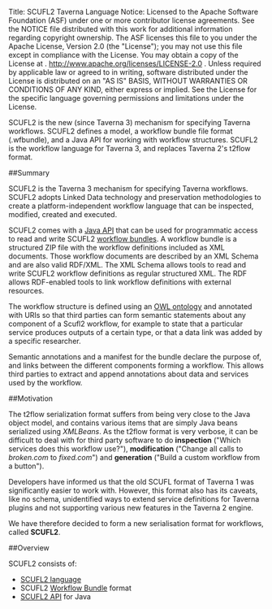Title:     SCUFL2 Taverna Language
Notice:    Licensed to the Apache Software Foundation (ASF) under one
           or more contributor license agreements.  See the NOTICE file
           distributed with this work for additional information
           regarding copyright ownership.  The ASF licenses this file
           to you under the Apache License, Version 2.0 (the
           "License"); you may not use this file except in compliance
           with the License.  You may obtain a copy of the License at
           .
             http://www.apache.org/licenses/LICENSE-2.0
           .
           Unless required by applicable law or agreed to in writing,
           software distributed under the License is distributed on an
           "AS IS" BASIS, WITHOUT WARRANTIES OR CONDITIONS OF ANY
           KIND, either express or implied.  See the License for the
           specific language governing permissions and limitations
           under the License.

SCUFL2 is the new (since Taverna 3) mechanism for specifying Taverna workflows. 
SCUFL2 defines a model, a workflow bundle file format (.wfbundle), and a Java API for working with workflow structures. 
SCUFL2 is the workflow language for Taverna 3, and replaces Taverna 2's t2flow format.

##Summary

SCUFL2 is the Taverna 3 mechanism for specifying Taverna workflows. 
SCUFL2 adopts Linked Data technology and preservation methodologies to create a platform-independent workflow language 
   that can be inspected, modified, created and executed.

SCUFL2 comes with a [Java API](/documentation/scufl2/api) that can be used for programmatic access to read and write SCUFL2 
   [workflow bundles](/documentation/scufl2/bundle). 
A workflow bundle is a structured ZIP file with the workflow definitions included as XML documents. 
Those workflow documents are described by an XML Schema and are also valid RDF/XML. 
The XML Schema allows tools to read and write SCUFL2 workflow definitions as regular structured XML. 
The RDF allows RDF-enabled tools to link workflow definitions with external resources.

The workflow structure is defined using an [OWL ontology](/documentation/scufl2/ontology)
   and annotated with URIs so that third parties can form semantic statements about any component of a Scufl2 workflow, 
   for example to state that a particular service produces outputs of a certain type, 
   or that a data link was added by a specific researcher.

Semantic annotations and a manifest for the bundle declare the purpose of, 
   and links between the different components forming a workflow. 
This allows third parties to extract and append annotations about data and services used by the workflow.

##Motivation

The t2flow serialization format suffers from being very close to the Java object model, 
   and contains various items that are simply Java beans serialized using *XMLBeans*. 
As the t2flow format is very verbose, it can be difficult to deal with for third party software to do 
   **inspection** ("Which services does this workflow use?"), **modification** 
   ("Change all calls to *broken.com* to *fixed.com*") and **generation** 
   ("Build a custom workflow from a button").

Developers have informed us that the old SCUFL format of Taverna 1 was significantly easier to work with. 
However, this format also has its caveats, like no schema, 
   unidentified ways to extend service definitions for Taverna plugins and 
   not supporting various new features in the Taverna 2 engine.

We have therefore decided to form a new serialisation format for workflows, called **SCUFL2**.

##Overview

SCUFL2 consists of:

 - [SCUFL2 language](/documentation/scufl2/language)
 - SCUFL2 [Workflow Bundle](/documentation/scufl2/bundle) format
 - [SCUFL2 API](/documentation/scufl2/api) for Java



